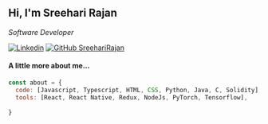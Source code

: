 <h2> Hi, I'm Sreehari Rajan</h2>

<p><em>Software Developer</em></p>


[![Linkedin](https://img.shields.io/badge/-sreehari-blue?style=flat-square&logo=Linkedin&logoColor=white&link=https://www.linkedin.com/in/sreehari-rajan-32b064207/)](https://www.linkedin.com/in/sreehari-rajan-32b064207/)
[![GitHub SreehariRajan](https://img.shields.io/github/followers/SreehariRajan?label=follow&style=social)](https://github.com/SreehariRajan)


#### A little more about me...  

```javascript
const about = {
  code: [Javascript, Typescript, HTML, CSS, Python, Java, C, Solidity],
  tools: [React, React Native, Redux, NodeJs, PyTorch, Tensorflow],
  
}
```


